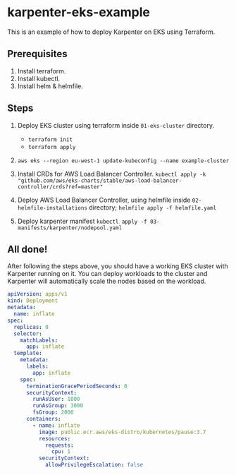 # karpenter-eks-example

This is an example of how to deploy Karpenter on EKS using Terraform.

## Prerequisites

1. Install terraform.
2. Install kubectl.
3. Install helm & helmfile.

## Steps

1. Deploy EKS cluster using terraform inside `01-eks-cluster` directory.

   - `terraform init`
   - `terraform apply`

2. `aws eks --region eu-west-1 update-kubeconfig --name example-cluster`
3. Install CRDs for AWS Load Balancer Controller. `kubectl apply -k "github.com/aws/eks-charts/stable/aws-load-balancer-controller/crds?ref=master"`
4. Deploy AWS Load Balancer Controller, using helmfile inside `02-helmfile-installations` directory; `helmfile apply -f helmfile.yaml`
5. Deploy karpenter manifest `kubectl apply -f 03-manifests/karpenter/nodepool.yaml`

## All done!

After following the steps above, you should have a working EKS cluster with Karpenter running on it. You can deploy workloads to the cluster and Karpenter will automatically scale the nodes based on the workload.

```yaml
apiVersion: apps/v1
kind: Deployment
metadata:
  name: inflate
spec:
  replicas: 0
  selector:
    matchLabels:
      app: inflate
  template:
    metadata:
      labels:
        app: inflate
    spec:
      terminationGracePeriodSeconds: 0
      securityContext:
        runAsUser: 1000
        runAsGroup: 3000
        fsGroup: 2000
      containers:
        - name: inflate
          image: public.ecr.aws/eks-distro/kubernetes/pause:3.7
          resources:
            requests:
              cpu: 1
          securityContext:
            allowPrivilegeEscalation: false
```
